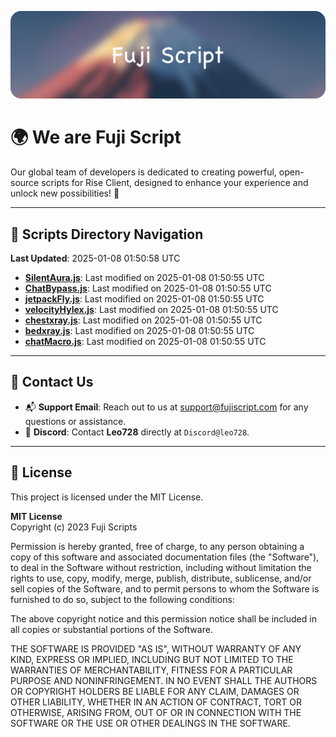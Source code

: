 ![Banner](.github/b.webp)

# 🌍 **We are Fuji Script**

Our global team of developers is dedicated to creating powerful, open-source scripts for Rise Client, designed to enhance your experience and unlock new possibilities! 🌟

---
<!-- SCRIPTS_NAVIGATION_START -->
## 📂 **Scripts Directory Navigation**

**Last Updated**: 2025-01-08 01:50:58 UTC

- **[SilentAura.js](scripts/SilentAura.js)**: Last modified on 2025-01-08 01:50:55 UTC
- **[ChatBypass.js](scripts/ChatBypass.js)**: Last modified on 2025-01-08 01:50:55 UTC
- **[jetpackFly.js](scripts/jetpackFly.js)**: Last modified on 2025-01-08 01:50:55 UTC
- **[velocityHylex.js](scripts/velocityHylex.js)**: Last modified on 2025-01-08 01:50:55 UTC
- **[chestxray.js](scripts/chestxray.js)**: Last modified on 2025-01-08 01:50:55 UTC
- **[bedxray.js](scripts/bedxray.js)**: Last modified on 2025-01-08 01:50:55 UTC
- **[chatMacro.js](scripts/chatMacro.js)**: Last modified on 2025-01-08 01:50:55 UTC

<!-- SCRIPTS_NAVIGATION_END -->

---

## 💬 **Contact Us**  
- 📬 **Support Email**: Reach out to us at [support@fujiscript.com](mailto:support@fujiscript.com) for any questions or assistance.  
- 💬 **Discord**: Contact **Leo728** directly at `Discord@leo728`.

---

## 📜 **License**

This project is licensed under the MIT License.  

**MIT License**  
Copyright (c) 2023 Fuji Scripts  

Permission is hereby granted, free of charge, to any person obtaining a copy of this software and associated documentation files (the "Software"), to deal in the Software without restriction, including without limitation the rights to use, copy, modify, merge, publish, distribute, sublicense, and/or sell copies of the Software, and to permit persons to whom the Software is furnished to do so, subject to the following conditions:  

The above copyright notice and this permission notice shall be included in all copies or substantial portions of the Software.  

THE SOFTWARE IS PROVIDED "AS IS", WITHOUT WARRANTY OF ANY KIND, EXPRESS OR IMPLIED, INCLUDING BUT NOT LIMITED TO THE WARRANTIES OF MERCHANTABILITY, FITNESS FOR A PARTICULAR PURPOSE AND NONINFRINGEMENT. IN NO EVENT SHALL THE AUTHORS OR COPYRIGHT HOLDERS BE LIABLE FOR ANY CLAIM, DAMAGES OR OTHER LIABILITY, WHETHER IN AN ACTION OF CONTRACT, TORT OR OTHERWISE, ARISING FROM, OUT OF OR IN CONNECTION WITH THE SOFTWARE OR THE USE OR OTHER DEALINGS IN THE SOFTWARE.  
